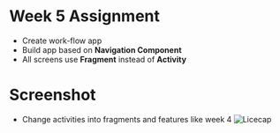 # Week 5 Assignment

- Create work-flow app
- Build app based on **Navigation Component**
- All screens use **Fragment** instead of **Activity**

# Screenshot
- Change activities into fragments and features like week 4
![Licecap](https://user-images.githubusercontent.com/93138165/163806280-095be039-6f1a-4483-a505-a581815f79c5.gif)


